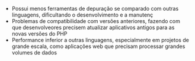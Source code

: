 - Possui menos ferramentas de depuração se comparado com outras linguagens, dificultando o desenvolvimento e a manutenç
- Problemas de compatibilidade com versões anteriores, fazendo com que desenvolveores precisem atualizar aplicativos antigos para as novas versões do PHP
- Performance inferior a outras linguagens, especialmente em projetos de grande escala, como aplicações web que precisam processar grandes volumes de dados
